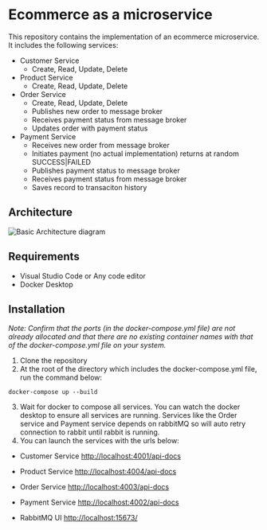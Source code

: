 # Ecommerce as a microservice

This repository contains the implementation of an ecommerce microservice. It includes the following services:

 - Customer Service
	 - Create, Read, Update, Delete
 - Product Service
	 - Create, Read, Update, Delete
 - Order Service
	 - Create, Read, Update, Delete
	 - Publishes new order to message broker
	 - Receives payment status from message broker
	 - Updates order with payment status
 - Payment Service
	 - Receives new order from message broker
	 - Initiates payment (no actual implementation) returns at random SUCCESS|FAILED
	 - Publishes payment status to message broker
	 - Receives payment status from message broker 
	 - Saves record to transaciton history

## Architecture

![Basic Architecture diagram](https://res.cloudinary.com/dpyywotyh/image/upload/v1645660311/EcommerceArchitecture_omepg6.png)


## Requirements

 - Visual Studio Code or Any code editor
 - Docker Desktop
 

## Installation

*Note: Confirm that the ports (in the docker-compose.yml file) are not already allocated and that there are no existing container names with that of the docker-compose.yml file on your system.*

 1. Clone the repository
 2. At the root of the directory which includes the docker-compose.yml file, run the command below:
```
docker-compose up --build
```
3. Wait for docker to compose all services. You can watch the docker desktop to ensure all services are running. Services like the Order service and Payment service depends on rabbitMQ so will auto retry connection to rabbit until rabbit is running.
4. You can launch the services with the urls below:


- Customer Service [http://localhost:4001/api-docs](http://localhost:4001/api-docs)

- Product Service [http://localhost:4004/api-docs](http://localhost:4004/api-docs)

- Order Service [http://localhost:4003/api-docs](http://localhost:4003/api-docs)
		
- Payment Service [http://localhost:4002/api-docs](http://localhost:4002/api-docs)
		
- RabbitMQ UI [http://localhost:15673/](http://localhost:15673/)

